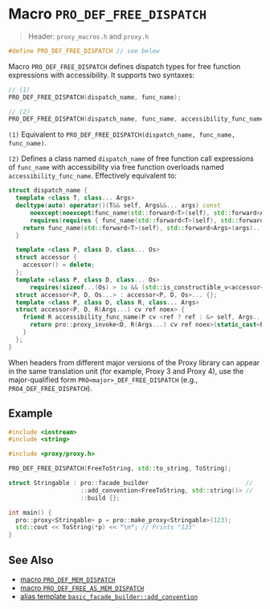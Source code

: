 # Macro `PRO_DEF_FREE_DISPATCH`

> Header: `proxy_macros.h` and `proxy.h`

```cpp
#define PRO_DEF_FREE_DISPATCH // see below
```

Macro `PRO_DEF_FREE_DISPATCH` defines dispatch types for free function expressions with accessibility. It supports two syntaxes:

```cpp
// (1)
PRO_DEF_FREE_DISPATCH(dispatch_name, func_name);

// (2)
PRO_DEF_FREE_DISPATCH(dispatch_name, func_name, accessibility_func_name);
```

`(1)` Equivalent to `PRO_DEF_FREE_DISPATCH(dispatch_name, func_name, func_name)`.

`(2)` Defines a class named `dispatch_name` of free function call expressions of `func_name` with accessibility via free function overloads named `accessibility_func_name`. Effectively equivalent to:

```cpp
struct dispatch_name {
  template <class T, class... Args>
  decltype(auto) operator()(T&& self, Args&&... args) const
      noexcept(noexcept(func_name(std::forward<T>(self), std::forward<Args>(args)...)))
      requires(requires { func_name(std::forward<T>(self), std::forward<Args>(args)...); }) {
    return func_name(std::forward<T>(self), std::forward<Args>(args)...);
  }

  template <class P, class D, class... Os>
  struct accessor {
    accessor() = delete;
  };
  template <class P, class D, class... Os>
      requires(sizeof...(Os) > 1u && (std::is_constructible_v<accessor<P, D, Os>> && ...))
  struct accessor<P, D, Os...> : accessor<P, D, Os>... {};
  template <class P, class D, class R, class... Args>
  struct accessor<P, D, R(Args...) cv ref noex> {
    friend R accessibility_func_name(P cv <ref ? ref : &> self, Args... args) noex {
      return pro::proxy_invoke<D, R(Args...) cv ref noex>(static_cast<P cv <ref ? ref : &>>(self), std::forward<Args>(args)...);
    }
  };
}
```

When headers from different major versions of the Proxy library can appear in the same translation unit (for example, Proxy 3 and Proxy 4), use the major-qualified form `PRO<major>_DEF_FREE_DISPATCH` (e.g., `PRO4_DEF_FREE_DISPATCH`).

## Example

```cpp
#include <iostream>
#include <string>

#include <proxy/proxy.h>

PRO_DEF_FREE_DISPATCH(FreeToString, std::to_string, ToString);

struct Stringable : pro::facade_builder                           //
                    ::add_convention<FreeToString, std::string()> //
                    ::build {};

int main() {
  pro::proxy<Stringable> p = pro::make_proxy<Stringable>(123);
  std::cout << ToString(*p) << "\n"; // Prints "123"
}
```

## See Also

- [macro `PRO_DEF_MEM_DISPATCH`](PRO_DEF_MEM_DISPATCH.md)
- [macro `PRO_DEF_FREE_AS_MEM_DISPATCH`](PRO_DEF_FREE_AS_MEM_DISPATCH.md)
- [alias template `basic_facade_builder::add_convention`](basic_facade_builder/add_convention.md)
